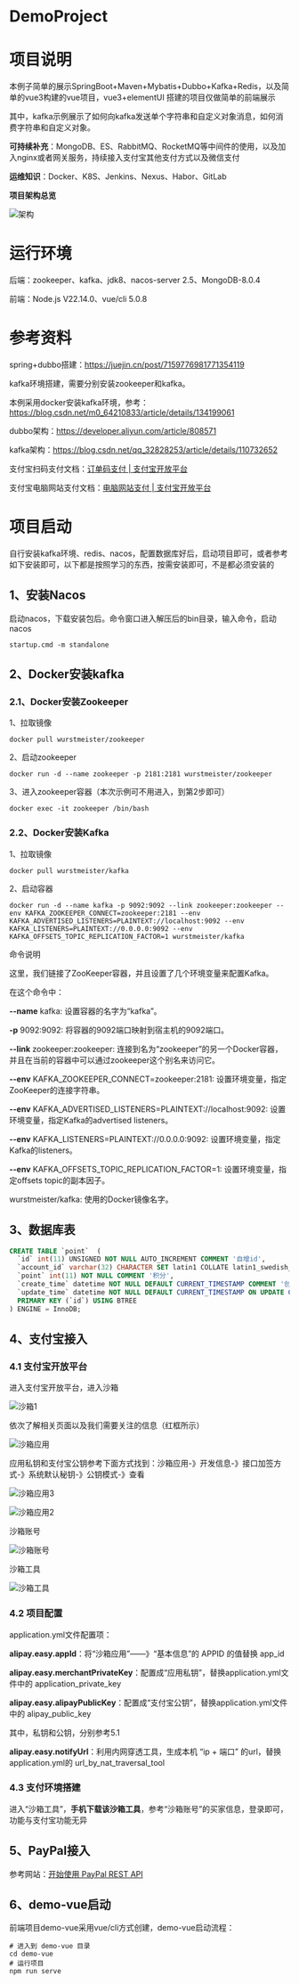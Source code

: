 # DemoProject

# **项目说明**

本例子简单的展示SpringBoot+Maven+Mybatis+Dubbo+Kafka+Redis，以及简单的vue3构建的vue项目，vue3+elementUI 搭建的项目仅做简单的前端展示

其中，kafka示例展示了如何向kafka发送单个字符串和自定义对象消息，如何消费字符串和自定义对象。

**可持续补充**：MongoDB、ES、RabbitMQ、RocketMQ等中间件的使用，以及加入nginx或者网关服务，持续接入支付宝其他支付方式以及微信支付

**运维知识**：Docker、K8S、Jenkins、Nexus、Habor、GitLab

**项目架构总览**

![架构](./picture/架构.jpg)

# **运行环境**

后端：zookeeper、kafka、jdk8、nacos-server 2.5、MongoDB-8.0.4

前端：Node.js V22.14.0、vue/cli 5.0.8

# **参考资料**

spring+dubbo搭建：https://juejin.cn/post/7159776981771354119

kafka环境搭建，需要分别安装zookeeper和kafka。

本例采用docker安装kafka环境，参考：https://blog.csdn.net/m0_64210833/article/details/134199061

dubbo架构：https://developer.aliyun.com/article/808571

kafka架构：https://blog.csdn.net/qq_32828253/article/details/110732652

支付宝扫码支付文档：[订单码支付 | 支付宝开放平台](https://open.alipay.com/api/detail?code=I1080300001000068149&index=1)

支付宝电脑网站支付文档：[电脑网站支付 | 支付宝开放平台](https://open.alipay.com/api/detail?code=I1080300001000041203&index=1)

# **项目启动**

自行安装kafka环境、redis、nacos，配置数据库好后，启动项目即可，或者参考如下安装即可，以下都是按照学习的东西，按需安装即可，不是都必须安装的

## 1、安装Nacos

启动nacos，下载安装包后。命令窗口进入解压后的bin目录，输入命令，启动nacos

```
startup.cmd -m standalone
```

## **2、Docker安装kafka**

### 2.1、Docker安装Zookeeper

1、拉取镜像

```
docker pull wurstmeister/zookeeper
```

2、启动zookeeper

```
docker run -d --name zookeeper -p 2181:2181 wurstmeister/zookeeper
```

3、进入zookeeper容器（本次示例可不用进入，到第2步即可）

```
docker exec -it zookeeper /bin/bash
```

### 2.2、**Docker安装Kafka**

1、拉取镜像

```
docker pull wurstmeister/kafka
```

2、启动容器

```
docker run -d --name kafka -p 9092:9092 --link zookeeper:zookeeper --env KAFKA_ZOOKEEPER_CONNECT=zookeeper:2181 --env KAFKA_ADVERTISED_LISTENERS=PLAINTEXT://localhost:9092 --env KAFKA_LISTENERS=PLAINTEXT://0.0.0.0:9092 --env KAFKA_OFFSETS_TOPIC_REPLICATION_FACTOR=1 wurstmeister/kafka
```

命令说明

这里，我们链接了ZooKeeper容器，并且设置了几个环境变量来配置Kafka。

在这个命令中：

**--name** kafka: 设置容器的名字为“kafka”。

**-p** 9092:9092: 将容器的9092端口映射到宿主机的9092端口。

**--link** zookeeper:zookeeper: 连接到名为“zookeeper”的另一个Docker容器，并且在当前的容器中可以通过zookeeper这个别名来访问它。

**--env** KAFKA_ZOOKEEPER_CONNECT=zookeeper:2181: 设置环境变量，指定ZooKeeper的连接字符串。

**--env** KAFKA_ADVERTISED_LISTENERS=PLAINTEXT://localhost:9092: 设置环境变量，指定Kafka的advertised listeners。

**--env** KAFKA_LISTENERS=PLAINTEXT://0.0.0.0:9092: 设置环境变量，指定Kafka的listeners。

**--env** KAFKA_OFFSETS_TOPIC_REPLICATION_FACTOR=1: 设置环境变量，指定offsets topic的副本因子。

wurstmeister/kafka: 使用的Docker镜像名字。

## 3、数据库表

```sql
CREATE TABLE `point`  (
  `id` int(11) UNSIGNED NOT NULL AUTO_INCREMENT COMMENT '自增id',
  `account_id` varchar(32) CHARACTER SET latin1 COLLATE latin1_swedish_ci NOT NULL COMMENT '用户id',
  `point` int(11) NOT NULL COMMENT '积分',
  `create_time` datetime NOT NULL DEFAULT CURRENT_TIMESTAMP COMMENT '创建时间',
  `update_time` datetime NOT NULL DEFAULT CURRENT_TIMESTAMP ON UPDATE CURRENT_TIMESTAMP COMMENT '更新时间',
  PRIMARY KEY (`id`) USING BTREE
) ENGINE = InnoDB;
```

## 4、支付宝接入

### 4.1 支付宝开放平台

进入支付宝开放平台，进入沙箱

![沙箱1](./picture/沙箱1.jpg)

依次了解相关页面以及我们需要关注的信息（红框所示）

![沙箱应用](./picture/沙箱应用.jpg)

应用私钥和支付宝公钥参考下面方式找到：沙箱应用-》开发信息-》接口加签方式-》系统默认秘钥-》公钥模式-》查看

![沙箱应用3](./picture/沙箱应用3.jpg)

![沙箱应用2](./picture/沙箱应用2.jpg)

沙箱账号

![沙箱账号](./picture/沙箱账号.jpg)

沙箱工具

![沙箱工具](./picture/沙箱工具.jpg)

### 4.2 项目配置

application.yml文件配置项：

**alipay.easy.appId**：将“沙箱应用”——》“基本信息”的 APPID 的值替换 app_id

**alipay.easy.merchantPrivateKey**：配置成“应用私钥”，替换application.yml文件中的 application_private_key

**alipay.easy.alipayPublicKey**：配置成“支付宝公钥”，替换application.yml文件中的 alipay_public_key

其中，私钥和公钥，分别参考5.1

**alipay.easy.notifyUrl**：利用内网穿透工具，生成本机 “ip + 端口” 的url，替换application.yml的 url_by_nat_traversal_tool

### 4.3 支付环境搭建

进入“沙箱工具”，**手机下载该沙箱工具**，参考“沙箱账号”的买家信息，登录即可，功能与支付宝功能无异



## 5、PayPal接入

参考网站：[开始使用 PayPal REST API](https://developer.paypal.com/api/rest/)

## 6、demo-vue启动

前端项目demo-vue采用vue/cli方式创建，demo-vue启动流程：

```shell
# 进入到 demo-vue 目录
cd demo-vue
# 运行项目
npm run serve
```

